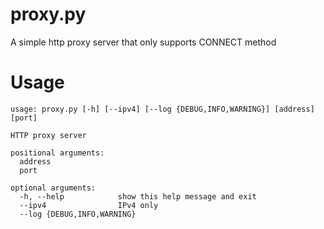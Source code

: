 # proxy.py
A simple http proxy server that only supports CONNECT method

# Usage
```
usage: proxy.py [-h] [--ipv4] [--log {DEBUG,INFO,WARNING}] [address] [port]

HTTP proxy server

positional arguments:
  address
  port

optional arguments:
  -h, --help            show this help message and exit
  --ipv4                IPv4 only
  --log {DEBUG,INFO,WARNING}
```
